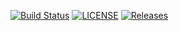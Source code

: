 [![Build Status](https://travis-ci.com/mthein69/sem.svg?branch=master)](https://travis-ci.com/mthein69/sem)
[![LICENSE](https://img.shields.io/github/license/mthein69/sem.svg?style=flat-square)](https://github.com/mthein69/sem/blob/master/LICENSE)
[![Releases](https://img.shields.io/github/release/mthein69/sem/all.svg?style=flat-square)](https://github.com/mthein69/sem/releases)
